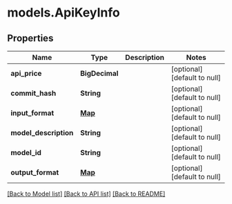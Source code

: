 # models.ApiKeyInfo
## Properties

| Name | Type | Description | Notes |
|------------ | ------------- | ------------- | -------------|
| **api\_price** | **BigDecimal** |  | [optional] [default to null] |
| **commit\_hash** | **String** |  | [optional] [default to null] |
| **input\_format** | [**Map**](AnyType.md) |  | [optional] [default to null] |
| **model\_description** | **String** |  | [optional] [default to null] |
| **model\_id** | **String** |  | [optional] [default to null] |
| **output\_format** | [**Map**](AnyType.md) |  | [optional] [default to null] |

[[Back to Model list]](../README.md#documentation-for-models) [[Back to API list]](../README.md#documentation-for-api-endpoints) [[Back to README]](../README.md)

